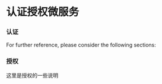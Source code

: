 # 认证授权微服务

### 认证

For further reference, please consider the following sections:


### 授权

这里是授权的一些说明